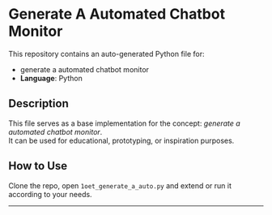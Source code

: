 # Generate A Automated Chatbot Monitor

This repository contains an auto-generated Python file for:

- generate a automated chatbot monitor
- **Language**: Python

## Description

This file serves as a base implementation for the concept: *generate a automated chatbot monitor*.  
It can be used for educational, prototyping, or inspiration purposes.

## How to Use

Clone the repo, open `1oet_generate_a_auto.py` and extend or run it according to your needs.

---


